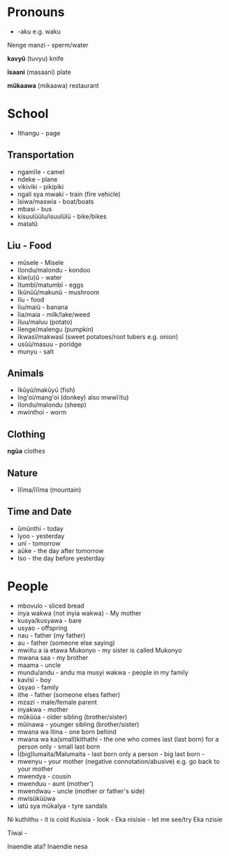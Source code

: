 # Pronouns
- -aku e.g. waku

Nenge manzi - sperm/water

**kavyũ** (tuvyu) knife

**ĩsaani** (masaani) plate 

**mũkaawa** (mikaawa) restaurant 

# School
- Ithangu - page

## Transportation
- ngamĩle - camel
- ndeke - plane
- vikiviki - pikipiki
- ngali sya mwaki - train (fire vehicle)
- ĩsiwa/maswia - boat/boats
- mbasi - bus
- kisuulũũlu/isuulũlũ - bike/bikes
- matatũ

## Liu - Food
- mũsele - Misele
- ĩlondu/malondu - kondoo
- kĩw(u)ũ - water
- ĩtumbĩ/matumbĩ - eggs
- ĩkũnũũ/makunũ - mushroom
- lĩu - food
- ĩiu/maiũ - banana
- ĩia/maia - milk/lake/weed
- ĩluu/maluu (potato)
- ĩlenge/malengu (pumpkin)
- ĩkwasĩ/makwasĩ (sweet potatoes/root tubers e.g. onion)
- usũũ/masuu - poridge
- munyu - salt


## Animals
- ĩkũyũ/makũyũ (fish)
- ĩng'oi/mang'oi (donkey) also mwwĩĩtu)
- ĩlondu/malondu (sheep)
- mwinthoi - worm

## Clothing
**ngũa** clothes

## Nature
- ĩlĩma/ĩlĩma (mountain)

## Time and Date
- ũmũnthi - today
- ĩyoo - yesterday
- unĩ - tomorrow
- aũke - the day after tomorrow
- Iso - the day before yesterday

# People
- mbovulo - sliced bread
- inya wakwa (not inyia wakwa) - My mother
- kusya/kusyawa - bare
- usyao - offspring
- nau - father (my father)
- au - father (someone else saying)
- mwiitu a ia etawa Mukonyo - my sister is called Mukonyo
- mwana saa - my brother
- maama - uncle
- mundu/andu - andu ma musyi wakwa - people in my family
- kavĩsĩ - boy
- ũsyao - family
- ithe - father (someone elses father)
- mzazi - male/female parent
- inyakwa - mother
- mũkũũa - older sibling (brother/sister)
- mũinawa - younger sibling (brother/sister)
- mwana wa ĩtina - one born behind
- mwana wa ka(small)kithathi - the one who comes last (last born) for a person only - small last born
- Ĩ(big)lumaita/Malumaita - last born only a person - big last born - 
- mwenyu - your mother (negative connotation/abusive) e.g. go back to your mother
- mwendya - cousin
- mwenduu - aunt (mother')
- mwendwau - uncle (mother or father's side)
- mwĩsũkũũwa 
- iatũ sya mũkalya - tyre sandals

Ni kuthithu - it is cold
Kusisia - look - Eka nisisie - let me see/try
Eka nzisie

Tiwai -

Inaendie ata?
Inaendie nesa




